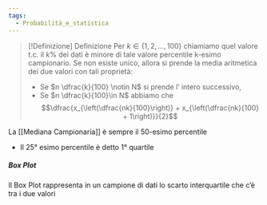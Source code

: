 ```yaml
---
tags:
  - Probabilità_e_statistica
---
```

>[!Definizione]  Definizione
>Per $k\in\{1,2,\dots ,100\}$ chiamiamo quel valore t.c. il $k\%$ dei dati è minore di tale valore percentile k-esimo campionario.
>Se non esiste unico, allora si prende la media aritmetica dei due valori con tali proprietà:
>- Se $n \dfrac{k}{100} \notin N$ si prende l’ intero successivo,
>- Se $n \dfrac{k}{100}\in N$  abbiamo che $$\dfrac{x_{\left(\dfrac{nk}{100}\right)} + x_{\left(\dfrac{nk}{100} + 1\right)}}{2}$$

La [[Mediana Campionaria]] è sempre il 50-esimo percentile 
- Il 25° esimo percentile è detto 1° quartile

##### Box Plot
Il Box Plot rappresenta in un campione di dati lo scarto interquartile che c’è tra i due valori 